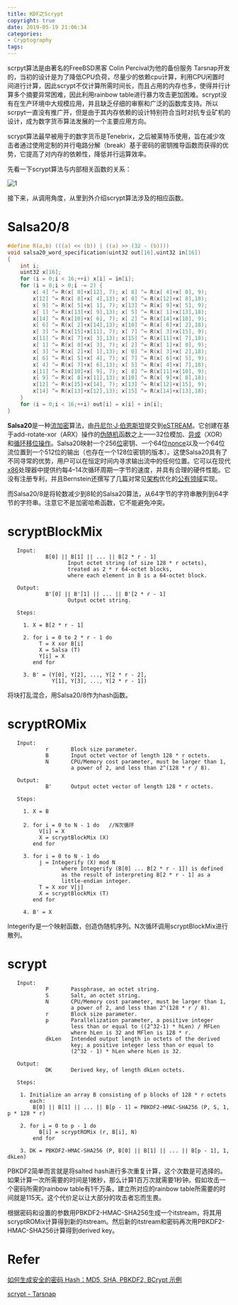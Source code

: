 ```yaml
---
title: KDF之Scrypt
copyright: true
date: 2019-05-19 21:06:34
categories:
- Cryptography
tags:
---
```


scrpyt算法是由著名的FreeBSD黑客 Colin Percival为他的备份服务 Tarsnap开发的，当初的设计是为了降低CPU负荷，尽量少的依赖cpu计算，利用CPU闲置时间进行计算，因此scrypt不仅计算所需时间长，而且占用的内存也多，使得并行计算多个摘要异常困难，因此利用rainbow table进行暴力攻击更加困难。scrypt没有在生产环境中大规模应用，并且缺乏仔细的审察和广泛的函数库支持。所以scrpyt一直没有推广开，但是由于其内存依赖的设计特别符合当时对抗专业矿机的设计，成为数字货币算法发展的一个主要应用方向。

<!-- more -->

scrypt算法最早被用于的数字货币是Tenebrix，之后被莱特币使用，旨在减少攻击者通过使用定制的并行电路分解（break）基于密码的密钥推导函数而获得的优势，它提高了对内存的依赖性，降低并行运算效率。

先看一下scrypt算法与内部相关函数的关系：

![1](https://cdn.jsdelivr.net/gh/JNhua/blog_images@master/img/20201029110543.jpg)

接下来，从调用角度，从里到外介绍scrypt算法涉及的相应函数。

# Salsa20/8

```C
#define R(a,b) (((a) << (b)) | ((a) >> (32 - (b))))
void salsa20_word_specification(uint32 out[16],uint32 in[16])
{
    int i;
    uint32 x[16];
    for (i = 0;i < 16;++i) x[i] = in[i];
    for (i = 8;i > 0;i -= 2) {
        x[ 4] ^= R(x[ 0]+x[12], 7); x[ 8] ^= R(x[ 4]+x[ 0], 9);
        x[12] ^= R(x[ 8]+x[ 4],13); x[ 0] ^= R(x[12]+x[ 8],18);
        x[ 9] ^= R(x[ 5]+x[ 1], 7); x[13] ^= R(x[ 9]+x[ 5], 9);
        x[ 1] ^= R(x[13]+x[ 9],13); x[ 5] ^= R(x[ 1]+x[13],18);
        x[14] ^= R(x[10]+x[ 6], 7); x[ 2] ^= R(x[14]+x[10], 9);
        x[ 6] ^= R(x[ 2]+x[14],13); x[10] ^= R(x[ 6]+x[ 2],18);
        x[ 3] ^= R(x[15]+x[11], 7); x[ 7] ^= R(x[ 3]+x[15], 9);
        x[11] ^= R(x[ 7]+x[ 3],13); x[15] ^= R(x[11]+x[ 7],18);
        x[ 1] ^= R(x[ 0]+x[ 3], 7); x[ 2] ^= R(x[ 1]+x[ 0], 9);
        x[ 3] ^= R(x[ 2]+x[ 1],13); x[ 0] ^= R(x[ 3]+x[ 2],18);
        x[ 6] ^= R(x[ 5]+x[ 4], 7); x[ 7] ^= R(x[ 6]+x[ 5], 9);
        x[ 4] ^= R(x[ 7]+x[ 6],13); x[ 5] ^= R(x[ 4]+x[ 7],18);
        x[11] ^= R(x[10]+x[ 9], 7); x[ 8] ^= R(x[11]+x[10], 9);
        x[ 9] ^= R(x[ 8]+x[11],13); x[10] ^= R(x[ 9]+x[ 8],18);
        x[12] ^= R(x[15]+x[14], 7); x[13] ^= R(x[12]+x[15], 9);
        x[14] ^= R(x[13]+x[12],13); x[15] ^= R(x[14]+x[13],18);
    }
    for (i = 0;i < 16;++i) out[i] = x[i] + in[i];
}
```

**Salsa20**是一种[流加密](https://zh.wikipedia.org/wiki/流加密)算法，由[丹尼尔·J·伯恩斯坦](https://zh.wikipedia.org/w/index.php?title=丹尼尔·J·伯恩斯坦&action=edit&redlink=1)提交到[eSTREAM](https://zh.wikipedia.org/w/index.php?title=ESTREAM&action=edit&redlink=1)。它创建在基于add-rotate-xor（ARX）操作的[伪随机](https://zh.wikipedia.org/wiki/伪随机)函数之上——32位模加、[异或](https://zh.wikipedia.org/wiki/异或)（XOR）和[循环移位操作](https://zh.wikipedia.org/wiki/位操作)。Salsa20映射一个256[位](https://zh.wikipedia.org/wiki/位元)密钥、一个64位[nonce](https://zh.wikipedia.org/wiki/Nonce)以及一个64位流位置到一个512位的输出（也存在一个128位密钥的版本）。这使Salsa20具有了不同寻常的优势，用户可以在恒定时间内寻求输出流中的任何位置。它可以在现代[x86](https://zh.wikipedia.org/wiki/X86)处理器中提供约每4–14次循环周期一字节的速度，并具有合理的硬件性能。它没有注册专利，并且Bernstein还撰写了几篇对常见[架构](https://zh.wikipedia.org/wiki/架构)优化的[公有领域](https://zh.wikipedia.org/wiki/公有领域)实现。

而Salsa20/8是将轮数减少到8轮的Salsa20算法，从64字节的字符串散列到64字节的字符串。注意它不是加密哈希函数，它不能避免冲突。

# scryptBlockMix

```
   Input:
            B[0] || B[1] || ... || B[2 * r - 1]
                   Input octet string (of size 128 * r octets),
                   treated as 2 * r 64-octet blocks,
                   where each element in B is a 64-octet block.

   Output:
            B'[0] || B'[1] || ... || B'[2 * r - 1]
                   Output octet string.

   Steps:

     1. X = B[2 * r - 1]

     2. for i = 0 to 2 * r - 1 do
          T = X xor B[i]
          X = Salsa (T)
          Y[i] = X
        end for

     3. B' = (Y[0], Y[2], ..., Y[2 * r - 2],
              Y[1], Y[3], ..., Y[2 * r - 1])
```

将块打乱混合，用Salsa20/8作为hash函数。

# scryptROMix

```
   Input:
            r       Block size parameter.
            B       Input octet vector of length 128 * r octets.
            N       CPU/Memory cost parameter, must be larger than 1,
                    a power of 2, and less than 2^(128 * r / 8).

   Output:
            B'      Output octet vector of length 128 * r octets.

   Steps:

     1. X = B

     2. for i = 0 to N - 1 do	//N次循环  
          V[i] = X
          X = scryptBlockMix (X)
        end for

     3. for i = 0 to N - 1 do
          j = Integerify (X) mod N
                 where Integerify (B[0] ... B[2 * r - 1]) is defined
                 as the result of interpreting B[2 * r - 1] as a
                 little-endian integer.
          T = X xor V[j]
          X = scryptBlockMix (T)
        end for

     4. B' = X
```

Integerify是一个映射函数，创造伪随机序列。N次循环调用scryptBlockMix进行散列。

# scrypt

```
   Input:
            P       Passphrase, an octet string.
            S       Salt, an octet string.
            N       CPU/Memory cost parameter, must be larger than 1,
                    a power of 2, and less than 2^(128 * r / 8).
            r       Block size parameter.
            p       Parallelization parameter, a positive integer
                    less than or equal to ((2^32-1) * hLen) / MFLen
                    where hLen is 32 and MFlen is 128 * r.
            dkLen   Intended output length in octets of the derived
                    key; a positive integer less than or equal to
                    (2^32 - 1) * hLen where hLen is 32.

   Output:
            DK      Derived key, of length dkLen octets.

   Steps:

    1. Initialize an array B consisting of p blocks of 128 * r octets
       each:
        B[0] || B[1] || ... || B[p - 1] = PBKDF2-HMAC-SHA256 (P, S, 1, p * 128 * r)

    2. for i = 0 to p - 1 do
          B[i] = scryptROMix (r, B[i], N)
        end for

    3. DK = PBKDF2-HMAC-SHA256 (P, B[0] || B[1] || ... || B[p - 1], 1, dkLen)
```

PBKDF2简单而言就是将salted hash进行多次重复计算，这个次数是可选择的。如果计算一次所需要的时间是1微秒，那么计算1百万次就需要1秒钟。假如攻击一个密码所需的rainbow table有1千万条，建立所对应的rainbow table所需要的时间就是115天。这个代价足以让大部分的攻击者忘而生畏。

根据密码和设置的参数用PBKDF2-HMAC-SHA256生成一个itstream，将其用scryptROMix计算得到新的itstream。然后新的itstream和密码再次用PBKDF2-HMAC-SHA256计算得到derived key。

# Refer

[如何生成安全的密码 Hash：MD5, SHA, PBKDF2, BCrypt 示例](https://www.cnblogs.com/interdrp/p/4935819.html)

[scrypt - Tarsnap](https://www.tarsnap.com/scrypt/scrypt-slides.pdf)

